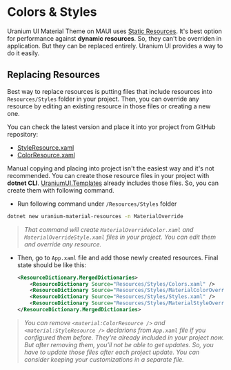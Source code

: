 # Colors & Styles
Uranium UI Material Theme on MAUI uses [Static Resources](https://docs.microsoft.com/en-us/dotnet/maui/fundamentals/resource-dictionaries). It's best option for performance against **dynamic resources**. So, they can't be overriden in application. But they can be replaced entirely. Uranium UI provides a way to do it easily.


## Replacing Resources
Best way to replace resources is putting files that include resources into `Resources/Styles` folder in your project. Then, you can override any resource by editing an existing resource in those files or creating a new one.

You can check the latest version and place it into yor project from GitHub repository:

- [StyleResource.xaml](https://github.com/enisn/UraniumUI/blob/master/src/UraniumUI.Material/Resources/StyleResource.xaml)
- [ColorResource.xaml](https://github.com/enisn/UraniumUI/blob/master/src/UraniumUI.Material/Resources/ColorResource.xaml)

Manual copying and placing into project isn't the easiest way and it's not recommended. You can create those resource files in your project with **dotnet CLI**. [UraniumUI.Templates](https://www.nuget.org/packages/UraniumUI.Templates) already includes those files. So, you can create them with following command.

- Run following command under `/Resources/Styles` folder

```bash
dotnet new uranium-material-resources -n MaterialOverride
```
> _That command will create `MaterialOverrideColor.xaml` and `MaterialOverrideStyle.xaml` files in your project. You can edit them and override any resource._

- Then, go to `App.xaml` file and add those newly created resources. Final state should be like this:

    ```xml	
    <ResourceDictionary.MergedDictionaries>
        <ResourceDictionary Source="Resources/Styles/Colors.xaml" />
        <ResourceDictionary Source="Resources/Styles/MaterialColorOverride.xaml" />
        <ResourceDictionary Source="Resources/Styles/Styles.xaml" />
        <ResourceDictionary Source="Resources/Styles/MaterialStyleOverride.xaml" />
    </ResourceDictionary.MergedDictionaries>
    ```

> _You can remove `<material:ColorResource />` and `<material:StyleResource />` declarions from `App.xaml` file if you configured them before. They're already included in your project now. But after removing them, you'll not be able to get updates. So, you have to update those files after each project update. You can consider keeping your customizations in a separate file._

